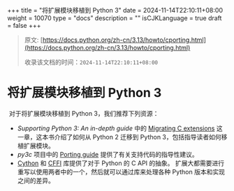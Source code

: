 +++
title = "将扩展模块移植到 Python 3"
date = 2024-11-14T22:10:11+08:00
weight = 10070
type = "docs"
description = ""
isCJKLanguage = true
draft = false
+++

> 原文: [https://docs.python.org/zh-cn/3.13/howto/cporting.html](https://docs.python.org/zh-cn/3.13/howto/cporting.html)
>
> 收录该文档的时间：`2024-11-14T22:10:11+08:00`

# 将扩展模块移植到 Python 3

​	对于将扩展模块移植到 Python 3，我们推荐下列资源：

- *Supporting Python 3: An in-depth guide* 中的 [Migrating C extensions](http://python3porting.com/cextensions.html) 这一章，这本书介绍了如何从 Python 2 迁移到 Python 3，包括指导读者如何移植扩展模块。
- *py3c* 项目中的 [Porting guide](https://py3c.readthedocs.io/en/latest/guide.html) 提供了有关支持代码的指导性建议。
- [Cython](https://cython.org/) 和 [CFFI](https://cffi.readthedocs.io/en/latest/) 库提供了对于 Python 的 C API 的抽象。 扩展大都需要进行重写以使用两者中的一个，然后就可以通过库来处理各种 Python 版本和实现之间的差异。
